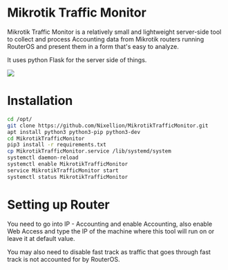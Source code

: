 # Mikrotik Traffic Monitor

Mikrotik Traffic Monitor is a relatively small and lightweight server-side
tool to collect and process Accounting data from Mikrotik routers running RouterOS and
present them in a form that's easy to analyze.

It uses python Flask for the server side of things.

![](https://i.imgur.com/dLtKI4E.png)

# Installation

```bash
cd /opt/
git clone https://github.com/Nixellion/MikrotikTrafficMonitor.git
apt install python3 python3-pip python3-dev
cd MikrotikTrafficMonitor
pip3 install -r requirements.txt
cp MikrotikTrafficMonitor.service /lib/systemd/system
systemctl daemon-reload
systemctl enable MikrotikTrafficMonitor
service MikrotikTrafficMonitor start
systemctl status MikrotikTrafficMonitor
```

# Setting up Router

You need to go into IP - Accounting and enable Accounting, also enable Web Access and
type the IP of the machine where this tool will run on or leave it at default value.

You may also need to disable fast track as traffic that goes through fast track is not accounted for by RouterOS.
